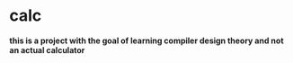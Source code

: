 calc
====

**this is a project with the goal of learning compiler design theory and not an actual calculator**

